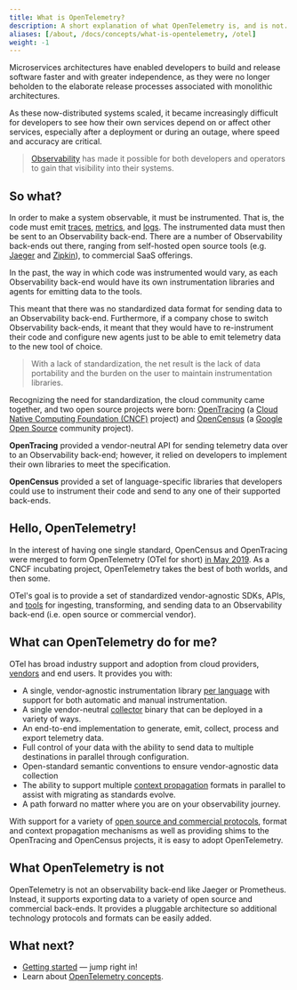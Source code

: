 ```yaml
---
title: What is OpenTelemetry?
description: A short explanation of what OpenTelemetry is, and is not.
aliases: [/about, /docs/concepts/what-is-opentelemetry, /otel]
weight: -1
---
```


Microservices architectures have enabled developers to build and release
software faster and with greater independence, as they were no longer beholden
to the elaborate release processes associated with monolithic architectures.

As these now-distributed systems scaled, it became increasingly difficult for
developers to see how their own services depend on or affect other services,
especially after a deployment or during an outage, where speed and accuracy are
critical.

> [Observability](/docs/concepts/observability-primer/#what-is-observability)
> has made it possible for both developers and operators to gain that visibility
> into their systems.

## So what?

In order to make a system observable, it must be instrumented. That is, the code
must emit [traces](/docs/concepts/observability-primer/#distributed-traces),
[metrics](/docs/concepts/observability-primer/#reliability--metrics), and
[logs](/docs/concepts/observability-primer/#logs). The instrumented data must
then be sent to an Observability back-end. There are a number of Observability
back-ends out there, ranging from self-hosted open source tools (e.g.
[Jaeger](https://www.jaegertracing.io/) and [Zipkin](https://zipkin.io/)), to
commercial SaaS offerings.

In the past, the way in which code was instrumented would vary, as each
Observability back-end would have its own instrumentation libraries and agents
for emitting data to the tools.

This meant that there was no standardized data format for sending data to an
Observability back-end. Furthermore, if a company chose to switch Observability
back-ends, it meant that they would have to re-instrument their code and
configure new agents just to be able to emit telemetry data to the new tool of
choice.

> With a lack of standardization, the net result is the lack of data portability
> and the burden on the user to maintain instrumentation libraries.

Recognizing the need for standardization, the cloud community came together, and
two open source projects were born: [OpenTracing](https://opentracing.io) (a
[Cloud Native Computing Foundation (CNCF)](https://www.cncf.io) project) and
[OpenCensus](https://opencensus.io) (a
[Google Open Source](https://opensource.google) community project).

**OpenTracing** provided a vendor-neutral API for sending telemetry data over to
an Observability back-end; however, it relied on developers to implement their
own libraries to meet the specification.

**OpenCensus** provided a set of language-specific libraries that developers
could use to instrument their code and send to any one of their supported
back-ends.

## Hello, OpenTelemetry!

In the interest of having one single standard, OpenCensus and OpenTracing were
merged to form OpenTelemetry (OTel for short) [in May
2019][cncf-incubating-project]. As a CNCF incubating project, OpenTelemetry
takes the best of both worlds, and then some.

OTel's goal is to provide a set of standardized vendor-agnostic SDKs, APIs, and
[tools](/docs/collector) for ingesting, transforming, and sending data to an
Observability back-end (i.e. open source or commercial vendor).

## What can OpenTelemetry do for me?

OTel has broad industry support and adoption from cloud providers,
[vendors](/ecosystem/vendors/) and end users. It provides you with:

- A single, vendor-agnostic instrumentation library
  [per language](/docs/instrumentation) with support for both automatic and
  manual instrumentation.
- A single vendor-neutral [collector](/docs/collector) binary that can be
  deployed in a variety of ways.
- An end-to-end implementation to generate, emit, collect, process and export
  telemetry data.
- Full control of your data with the ability to send data to multiple
  destinations in parallel through configuration.
- Open-standard semantic conventions to ensure vendor-agnostic data collection
- The ability to support multiple
  [context propagation](/docs/specs/otel/overview/#context-propagation) formats
  in parallel to assist with migrating as standards evolve.
- A path forward no matter where you are on your observability journey.

With support for a variety of [open source and commercial
protocols][otel-collector-contrib], format and context propagation mechanisms as
well as providing shims to the OpenTracing and OpenCensus projects, it is easy
to adopt OpenTelemetry.

## What OpenTelemetry is not

OpenTelemetry is not an observability back-end like Jaeger or Prometheus.
Instead, it supports exporting data to a variety of open source and commercial
back-ends. It provides a pluggable architecture so additional technology
protocols and formats can be easily added.

## What next?

- [Getting started](/docs/getting-started/) &mdash; jump right in!
- Learn about [OpenTelemetry concepts](/docs/concepts/).

[cncf-incubating-project]:
  https://www.cncf.io/blog/2021/08/26/opentelemetry-becomes-a-cncf-incubating-project/
[otel-collector-contrib]:
  https://github.com/open-telemetry/opentelemetry-collector-contrib/tree/main/receiver
